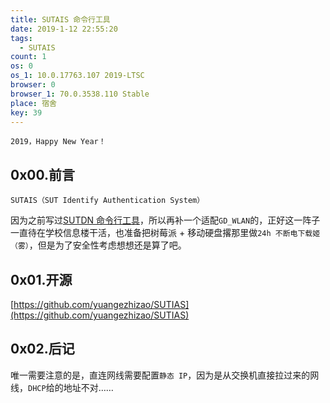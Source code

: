 ```yaml
---
title: SUTAIS 命令行工具
date: 2019-1-12 22:55:20
tags:
  - SUTAIS
count: 1
os: 0
os_1: 10.0.17763.107 2019-LTSC
browser: 0
browser_1: 70.0.3538.110 Stable
place: 宿舍
key: 39
---
```

    2019，Happy New Year！
<!-- more -->
## 0x00.前言
    SUTAIS（SUT Identify Authentication System）
    
因为之前写过[SUTDN 命令行工具](../dormitory/network/command-line-tool.html)，所以再补一个适配``GD_WLAN``的，正好这一阵子一直待在学校信息楼干活，也准备把树莓派 + 移动硬盘撂那里做``24h 不断电下载姬（雾）``，但是为了安全性考虑想想还是算了吧。

## 0x01.开源
[https://github.com/yuangezhizao/SUTIAS](https://github.com/yuangezhizao/SUTIAS)

## 0x02.后记
唯一需要注意的是，直连网线需要配置``静态 IP``，因为是从交换机直接拉过来的网线，``DHCP``给的地址不对……
